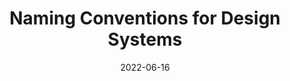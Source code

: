 ---
date: 2022-06-16
draft: true
permalink: false
publisher: backlight_dev
tags:
  - design-systems
  - naming
  - conventions
target_url: https://backlight.dev/blog/naming-conventions-for-design-systems/
title: Naming Conventions for Design Systems
---